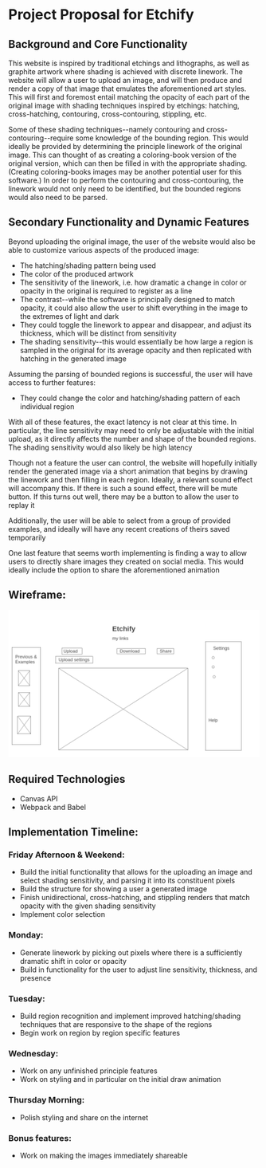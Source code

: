 # Project Proposal for Etchify

## Background and Core Functionality

This website is inspired by traditional etchings and lithographs, as well as graphite artwork where shading is achieved with discrete linework. The website will allow a user to upload an image, and will then produce and render a copy of that image that emulates the aforementioned art styles. This will first and foremost entail matching the opacity of each part of the original image with shading techniques inspired by etchings: hatching, cross-hatching, contouring, cross-contouring, stippling, etc.

Some of these shading techniques--namely contouring and cross-contouring--require some knowledge of the bounding region. This would ideally be provided by determining the principle linework of the original image. This can thought of as creating a coloring-book version of the original version, which can then be filled in with the appropriate shading. (Creating coloring-books images may be another potential user for this software.) In order to perform the contouring and cross-contouring, the linework would not only need to be identified, but the bounded regions would also need to be parsed.

## Secondary Functionality and Dynamic Features

Beyond uploading the original image, the user of the website would also be able to customize various aspects of the produced image:

- The hatching/shading pattern being used
- The color of the produced artwork
- The sensitivity of the linework, i.e. how dramatic a change in color or opacity in the original is required to register as a line
- The contrast--while the software is principally designed to match opacity, it could also allow the user to shift everything in the image to the extremes of light and dark
- They could toggle the linework to appear and disappear, and adjust its thickness, which will be distinct from sensitivity
- The shading sensitivity--this would essentially be how large a region is sampled in the original for its average opacity and then replicated with hatching in the generated image

Assuming the parsing of bounded regions is successful, the user will have access to further features:

- They could change the color and hatching/shading pattern of each individual region

With all of these features, the exact latency is not clear at this time. In particular, the line sensitivity may need to only be adjustable with the initial upload, as it directly affects the number and shape of the bounded regions. The shading sensitivity would also likely be high latency

Though not a feature the user can control, the website will hopefully initially render the generated image via a short animation that begins by drawing the linework and then filling in each region. Ideally, a relevant sound effect will accompany this. If there is such a sound effect, there will be mute button. If this turns out well, there may be a button to allow the user to replay it

Additionally, the user will be able to select from a group of provided examples, and ideally will have any recent creations of theirs saved temporarily

One last feature that seems worth implementing is finding a way to allow users to directly share images they created on social media. This would ideally include the option to share the aforementioned animation

## Wireframe:

![This is an image](./assets/wireframe.png)


##  Required Technologies

- Canvas API
- Webpack and Babel

## Implementation Timeline:

### Friday Afternoon & Weekend:

- Build the initial functionality that allows for the uploading an image and select shading sensitivity, and parsing it into its constituent pixels
- Build the structure for showing a user a generated image
- Finish unidirectional, cross-hatching, and stippling renders that match opacity with the given shading sensitivity
- Implement color selection

### Monday:

- Generate linework by picking out pixels where there is a sufficiently dramatic shift in color or opacity
- Build in functionality for the user to adjust line sensitivity, thickness, and presence 

### Tuesday:

- Build region recognition and implement improved hatching/shading techniques that are responsive to the shape of the regions
- Begin work on region by region specific features

### Wednesday:

- Work on any unfinished principle features
- Work on styling and in particular on the initial draw animation

### Thursday Morning:

- Polish styling and share on the internet

### Bonus features:

- Work on making the images immediately shareable


